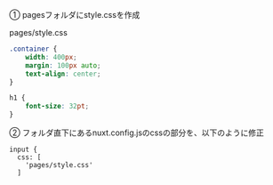 ① pagesフォルダにstyle.cssを作成  

pages/style.css
```pages/style.css
.container {
    width: 400px;
    margin: 100px auto;
    text-align: center;
}

h1 {
    font-size: 32pt;
}

```

② フォルダ直下にあるnuxt.config.jsのcssの部分を、以下のように修正

```
input {
  css: [
    'pages/style.css'
  ]

```

